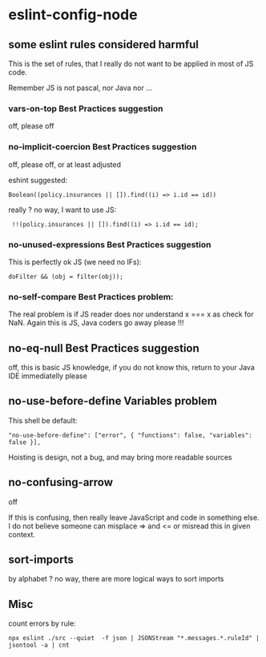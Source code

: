 # eslint-config-node




## some eslint rules considered harmful

This is the set of rules, 
that I really do not want to be 
applied in most of JS code.

Remember JS is not pascal, nor Java nor ...

### vars-on-top	Best Practices suggestion

off, please off

### no-implicit-coercion Best Practices	suggestion

off, please off, or at least adjusted

eshint suggested:

	Boolean((policy.insurances || []).find((i) => i.id == id)) 

really ? no way, I want to use JS:

	 !!(policy.insurances || []).find((i) => i.id == id);

### no-unused-expressions Best Practices suggestion

This is perfectly ok JS (we need no IFs):

	doFilter && (obj = filter(obj));

### no-self-compare	Best Practices problem:

The real problem is if JS reader does nor understand x === x as check for NaN.
Again this is JS, Java coders go away please !!!

## no-eq-null Best Practices suggestion

off, this is basic JS knowledge, if you do not know this, return to your Java IDE immediatelly please

## no-use-before-define	Variables problem

This shell be default:

	"no-use-before-define": ["error", { "functions": false, "variables": false }],

Hoisting is design, not a bug, and may bring more readable sources

## no-confusing-arrow
off

If this is confusing, then really leave JavaScript and code in something else.
I do not believe someone can misplace => and <= or misread this in given context.

## sort-imports

by alphabet ? no way, there are more logical ways to sort imports

## Misc

count errors by rule: 

	npx eslint ./src --quiet  -f json | JSONStream "*.messages.*.ruleId" | jsontool -a | cnt